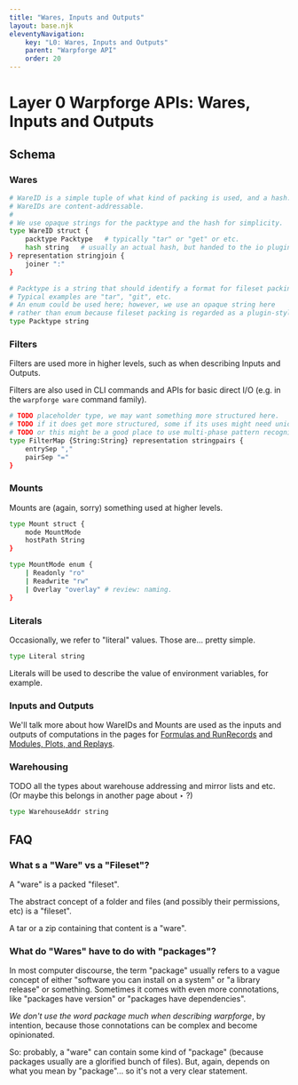 ```yaml
---
title: "Wares, Inputs and Outputs"
layout: base.njk
eleventyNavigation:
    key: "L0: Wares, Inputs and Outputs"
    parent: "Warpforge API"
    order: 20
---
```


Layer 0 Warpforge APIs: Wares, Inputs and Outputs
=================================================

## Schema

### Wares

```bash
# WareID is a simple tuple of what kind of packing is used, and a hash.
# WareIDs are content-addressable.
#
# We use opaque strings for the packtype and the hash for simplicity.
type WareID struct {
	packtype Packtype   # typically "tar" or "get" or etc.
	hash string   # usually an actual hash, but handed to the io plugin verbatim.
} representation stringjoin {
	joiner ":"
}

# Packtype is a string that should identify a format for fileset packing.
# Typical examples are "tar", "git", etc.
# An enum could be used here; however, we use an opaque string here
# rather than enum because fileset packing is regarded as a plugin-style system.
type Packtype string
```

### Filters

Filters are used more in higher levels, such as when describing Inputs and Outputs.

Filters are also used in CLI commands and APIs for basic direct I/O (e.g. in the `warpforge ware` command family).

```bash
# TODO placeholder type, we may want something more structured here.
# TODO if it does get more structured, some if its uses might need union wrapper.
# TODO or this might be a good place to use multi-phase pattern recognition.
type FilterMap {String:String} representation stringpairs {
	entrySep ","
	pairSep "="
}
```

### Mounts

Mounts are (again, sorry) something used at higher levels.

```bash
type Mount struct {
	mode MountMode
	hostPath String
}

type MountMode enum {
	| Readonly "ro"
	| Readwrite "rw"
	| Overlay "overlay" # review: naming.
}
```

### Literals

Occasionally, we refer to "literal" values.  Those are... pretty simple.

```bash
type Literal string
```

Literals will be used to describe the value of environment variables, for example.

### Inputs and Outputs

We'll talk more about how WareIDs and Mounts are used as the inputs and outputs of computations in the pages for [Formulas and RunRecords](./formulas-and-runrecords.md) and [Modules, Plots, and Replays](./modules-plots-and-replays.md).

### Warehousing

TODO all the types about warehouse addressing and mirror lists and etc.  (Or maybe this belongs in another page about ‣ ?)

```bash
type WarehouseAddr string
```

## FAQ

### What s a "Ware" vs a "Fileset"?

A "ware" is a packed "fileset".

The abstract concept of a folder and files (and possibly their permissions, etc) is a "fileset".

A tar or a zip containing that content is a "ware".

### What do "Wares" have to do with "packages"?

In most computer discourse, the term "package" usually refers to a vague concept of either "software you can install on a system" or "a library release" or something.  Sometimes it comes with even more connotations, like "packages have version" or "packages have dependencies".

*We don't use the word package much when describing warpforge*, by intention, because those connotations can be complex and become opinionated.

So: probably, a "ware" can contain some kind of "package" (because packages usually are a glorified bunch of files).  But, again, depends on what you mean by "package"... so it's not a very clear statement.
